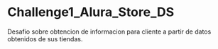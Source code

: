 # Challenge1_Alura_Store_DS
Desafio sobre obtencion de informacion para cliente a partir de datos obtenidos de sus tiendas.
